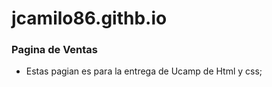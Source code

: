 # jcamilo86.githb.io
### Pagina de Ventas

- Estas pagian es para la entrega de Ucamp de Html y css; 
